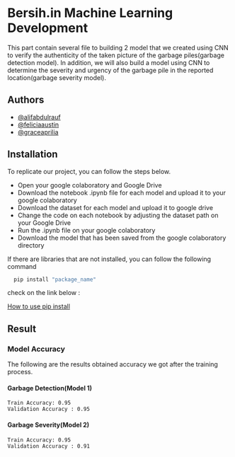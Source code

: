 
# Bersih.in Machine Learning Development

This part contain several file to building 2 model that we created using CNN to verify the authenticity of the taken picture of the garbage piles(garbage detection model). In addition, we will also build a model using CNN to determine the severity and urgency of the garbage pile in the reported location(garbage severity model).


## Authors

- [@alifabdulrauf](https://github.com/AlifAbdulRauf)
- [@feliciaaustin](https://github.com/Feliciaaustin)
- [@graceaprilia](https://github.com/GraceAprilia)



## Installation

To replicate our project, you can follow the steps below. 

- Open your google colaboratory and Google Drive
- Download the notebook .ipynb file for each model and upload it to your google colaboratory 
- Download the dataset for each model and upload it to google drive
- Change the code on each notebook by adjusting the dataset path on your Google Drive 
- Run the .ipynb file on your google colaboratory
- Download the model that has been saved from the google colaboratory directory

If there are libraries that are not installed, you can follow the following command

```bash
  pip install "package_name"

```
check on the link below :

[How to use pip install](https://pip.pypa.io/en/stable/installation/)

    
## Result 

### Model Accuracy

The following are the results obtained accuracy we got after the training process.

#### Garbage Detection(Model 1)
```plaintext
Train Accuracy: 0.95
Validation Accuracy : 0.95
``` 

#### Garbage Severity(Model 2)
```plaintext
Train Accuracy: 0.95
Validation Accuracy : 0.91
